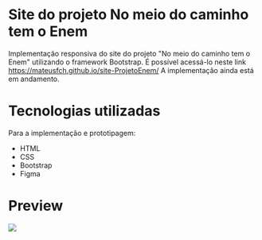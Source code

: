 # Site do projeto No meio do caminho tem o Enem
Implementação responsiva do site do projeto "No meio do caminho tem o Enem" utilizando o framework Bootstrap. É possível acessá-lo neste link https://mateusfch.github.io/site-ProjetoEnem/
A implementação ainda está em andamento.
# Tecnologias utilizadas
Para a implementação e prototipagem: 
* HTML
* CSS
* Bootstrap
* Figma
# Preview
![](https://s9.gifyu.com/images/Projeto-Enem---Google-Chrome-2023-01-24-14-36-30.gif)


